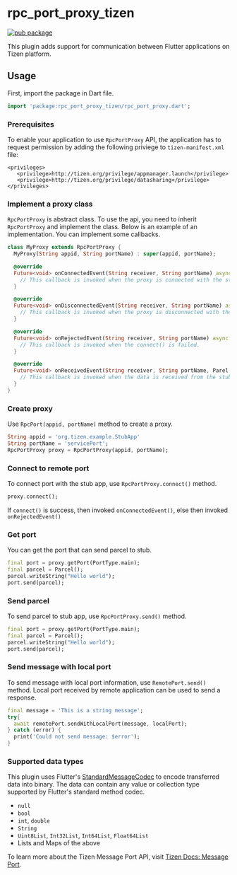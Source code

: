 # rpc_port_proxy_tizen

[![pub package](https://img.shields.io/pub/v/rpc_port_proxy_tizen.svg)](https://pub.dev/packages/rpc_port_proxy_tizen)

This plugin adds support for communication between Flutter applications on Tizen platform.

## Usage

First, import the package in Dart file.

```dart
import 'package:rpc_port_proxy_tizen/rpc_port_proxy.dart';
```

### Prerequisites

To enable your application to use `RpcPortProxy` API,
the application has to request permission by adding the following priviege to `tizen-manifest.xml` file:
```
<privileges>
   <privilege>http://tizen.org/privilege/appmanager.launch</privilege>
   <privilege>http://tizen.org/privilege/datasharing</privilege>
</privileges>
```

### Implement a proxy class

`RpcPortProxy` is abstract class.
To use the api, you need to inherit `RpcPortProxy` and implement the class.
Below is an example of an implementation.
You can implement some callbacks.

```dart
class MyProxy extends RpcPortProxy {
  MyProxy(String appid, String portName) : super(appid, portName);

  @override
  Future<void> onConnectedEvent(String receiver, String portName) async {
    // This callback is invoked when the proxy is connected with the stub.
  }

  @override
  Future<void> onDisconnectedEvent(String receiver, String portName) async {
    // This callback is invoked when the proxy is disconnected with the stub.
  }

  @override
  Future<void> onRejectedEvent(String receiver, String portName) async {
    // This callback is invoked when the connect() is failed.
  }

  @override
  Future<void> onReceivedEvent(String receiver, String portName, Parel parcel) async {
    // This callback is invoked when the data is received from the stub.
  }
}
```

### Create proxy

Use `RpcPort(appid, portName)` method to create a proxy.

```dart
String appid = 'org.tizen.example.StubApp'
String portName = 'servicePort';
RpcPortProxy proxy = RpcPortProxy(appid, portName);
```

### Connect to remote port

To connect port with the stub app, use `RpcPortProxy.connect()` method.

```dart
proxy.connect();
```
If `connect()` is success, then invoked `onConnectedEvent()`,
else then invoked `onRejectedEvent()`

### Get port

You can get the port that can send parcel to stub.

```dart
final port = proxy.getPort(PortType.main);
final parcel = Parcel();
parcel.writeString("Hello world");
port.send(parcel);
```

### Send parcel

To send parcel to stub app, use `RpcPortProxy.send()` method.

```dart
final port = proxy.getPort(PortType.main);
final parcel = Parcel();
parcel.writeString("Hello world");
port.send(parcel);
```

### Send message with local port

To send message with local port information, use `RemotePort.send()` method. Local port received by remote application can be used to send a response.

```dart
final message = 'This is a string message';
try{
  await remotePort.sendWithLocalPort(message, localPort);
} catch (error) {
  print('Could not send message: $error');
}
```

### Supported data types

This plugin uses Flutter's [StandardMessageCodec](https://api.flutter.dev/flutter/services/StandardMessageCodec-class.html) to encode transferred data into binary. The data can contain any value or collection type supported by Flutter's standard method codec.

* `null`
* `bool`
* `int`, `double`
* `String`
* `Uint8List`, `Int32List`, `Int64List`, `Float64List`
* Lists and Maps of the above

To learn more about the Tizen Message Port API, visit [Tizen Docs: Message Port](https://docs.tizen.org/application/native/guides/app-management/message-port).
